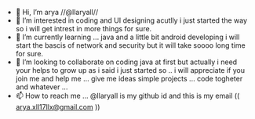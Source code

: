 - 👋 Hi, I’m arya //@llaryall//
- 👀 I’m interested in coding and UI designing acutlly i just started the way so i will get intrest in more things for sure.
- 🌱 I’m currently learning ... java and a little bit android developing i will start the bascis of network and security but it will take soooo long time for sure.
- 💞️ I’m looking to collaborate on coding java at first but actually i need your helps to grow up as i said i just started so ..
     i will appreciate if you join me and help me ... give me ideas simple projects ... code togheter and whatever ... 
- 📫 How to reach me ... @llaryall is my github id and this is my email ((  arya.xll17llx@gmail.com  ))

<!---
llaryall/llaryall is a ✨ special ✨ repository because its `README.md` (this file) appears on your GitHub profile.
You can click the Preview link to take a look at your changes.
--->
